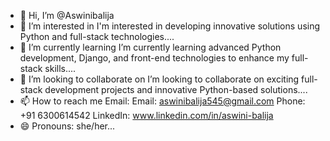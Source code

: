 - 👋 Hi, I’m @Aswinibalija
- 👀 I’m interested in  I'm interested in developing innovative solutions using Python and full-stack technologies....
- 🌱 I’m currently learning  I’m currently learning advanced Python development, Django, and front-end technologies to enhance my full-stack skills....
- 💞️ I’m looking to collaborate on I’m looking to collaborate on exciting full-stack development projects and innovative Python-based solutions....
- 📫 How to reach me Email: Email: aswinibalija545@gmail.com
Phone: +91 6300614542
LinkedIn: www.linkedin.com/in/aswini-balija
- 😄 Pronouns: she/her...


<!---
Aswinibalija/Aswinibalija is a ✨ special ✨ repository because its `README.md` (this file) appears on your GitHub profile.
You can click the Preview link to take a look at your changes.
--->
